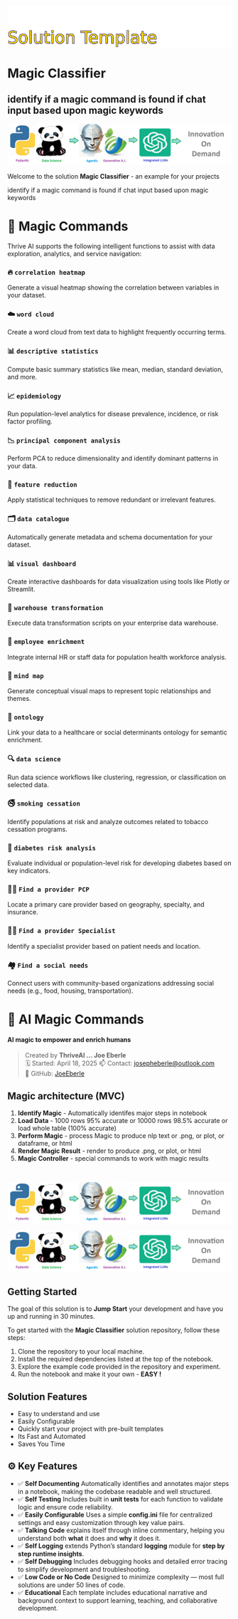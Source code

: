![Image image_filename](solution_sign.png)
    
# Magic Classifier 

## identify if a magic command is found if chat input based upon magic keywords

    
![Solution](code.png)

    

Welcome to the solution **Magic Classifier** - an example for your projects

identify if a magic command is found if chat input based upon magic keywords

 
# 🧠 Magic Commands

Thrive AI supports the following intelligent functions to assist with data exploration, analytics, and service navigation:

### 🔥 `correlation heatmap`
Generate a visual heatmap showing the correlation between variables in your dataset.

### ☁️ `word cloud`
Create a word cloud from text data to highlight frequently occurring terms.

### 📊 `descriptive statistics`
Compute basic summary statistics like mean, median, standard deviation, and more.

### 📈 `epidemiology`
Run population-level analytics for disease prevalence, incidence, or risk factor profiling.

### 📉 `principal component analysis`
Perform PCA to reduce dimensionality and identify dominant patterns in your data.

### 🧹 `feature reduction`
Apply statistical techniques to remove redundant or irrelevant features.

### 🗂️ `data catalogue`
Automatically generate metadata and schema documentation for your dataset.

### 📊 `visual dashboard`
Create interactive dashboards for data visualization using tools like Plotly or Streamlit.

### 🔄 `warehouse transformation`
Execute data transformation scripts on your enterprise data warehouse.

### 👥 `employee enrichment`
Integrate internal HR or staff data for population health workforce analysis.

### 🧠 `mind map`
Generate conceptual visual maps to represent topic relationships and themes.

### 🧬 `ontology`
Link your data to a healthcare or social determinants ontology for semantic enrichment.

### 🔍 `data science`
Run data science workflows like clustering, regression, or classification on selected data.

### 🚭 `smoking cessation`
Identify populations at risk and analyze outcomes related to tobacco cessation programs.

### 🧪 `diabetes risk analysis`
Evaluate individual or population-level risk for developing diabetes based on key indicators.

### 👨‍⚕️ `Find a provider PCP`
Locate a primary care provider based on geography, specialty, and insurance.

### 🧑‍⚕️ `Find a provider Specialist`
Identify a specialist provider based on patient needs and location.

### 🏘️ `Find a social needs`
Connect users with community-based organizations addressing social needs (e.g., food, housing, transportation).




# 🧩 AI Magic Commands

#### AI magic to empower and enrich humans 

> Created by **ThriveAI  ...      Joe Eberle**  
> 🗓️ Started: April 18, 2025 
> 📫 Contact: [josepheberle@outlook.com](mailto:josepheberle@outlook.com)  
> 🔗 GitHub: [JoeEberle](https://github.com/JoeEberle/)






## Magic architecture (MVC) 

1. **Identify Magic** - Automatically identifes major steps in notebook
2. **Load Data** - 1000 rows 95% accurate or  10000 rows 98.5% accurate or load whole table (100% accurate) 
3. **Perform Magic** - process Magic to produce nlp text or .png, or plot, or dataframe, or html 
4. **Render Magic Result** - render to produce .png, or plot, or html 
5. **Magic Controller** - special commands to work with magic results 


<br>

![Solution](code.png)

    
![Solution](code.png)

    
## Getting Started

The goal of this solution is to **Jump Start** your development and have you up and running in 30 minutes. 

To get started with the **Magic Classifier** solution repository, follow these steps:
1. Clone the repository to your local machine.
2. Install the required dependencies listed at the top of the notebook.
3. Explore the example code provided in the repository and experiment.
4. Run the notebook and make it your own - **EASY !**
    
## Solution Features

- Easy to understand and use  
- Easily Configurable 
- Quickly start your project with pre-built templates
- Its Fast and Automated
- Saves You Time 



## ⚙️ Key Features

- ✅ **Self Documenting** Automatically identifies and annotates major steps in a notebook, making the codebase readable and well structured.
- ✅ **Self Testing** Includes built in **unit tests** for each function to validate logic and ensure code reliability.
- ✅ **Easily Configurable** Uses a simple **config.ini** file for centralized settings and easy customization through key value pairs.
- ✅ **Talking Code** explains itself through inline commentary, helping you understand both **what** it does and **why** it does it.
- ✅ **Self Logging** extends Python’s standard **logging** module for **step by step runtime insights**.
- ✅ **Self Debugging** Includes debugging hooks and detailed error tracing to simplify development and troubleshooting.
- ✅ **Low Code or  No Code** Designed to minimize complexity — most full solutions are under 50 lines of code.
- ✅ **Educational** Each template includes educational narrative and background context to support learning, teaching, and collaborative development.

    
